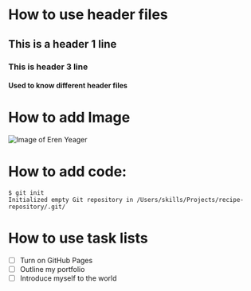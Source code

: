 # How to use header files

## This is a header 1 line
### This is header 3 line

#### Used to know different header files

# How to add Image
![Image of Eren Yeager](https://static.wikia.nocookie.net/shingekinokyojin/images/6/69/Eren_Yeager_character_image.png/revision/latest?cb=20200910221354)


# How to add code:
```
$ git init
Initialized empty Git repository in /Users/skills/Projects/recipe-repository/.git/
```
# How to use task lists

- [ ] Turn on GitHub Pages
- [ ] Outline my portfolio
- [ ] Introduce myself to the world
